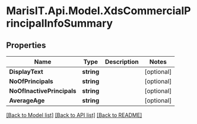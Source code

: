 
# MarisIT.Api.Model.XdsCommercialPrincipalInfoSummary

## Properties

Name | Type | Description | Notes
------------ | ------------- | ------------- | -------------
**DisplayText** | **string** |  | [optional] 
**NoOfPrincipals** | **string** |  | [optional] 
**NoOfInactivePrincipals** | **string** |  | [optional] 
**AverageAge** | **string** |  | [optional] 

[[Back to Model list]](../README.md#documentation-for-models)
[[Back to API list]](../README.md#documentation-for-api-endpoints)
[[Back to README]](../README.md)

